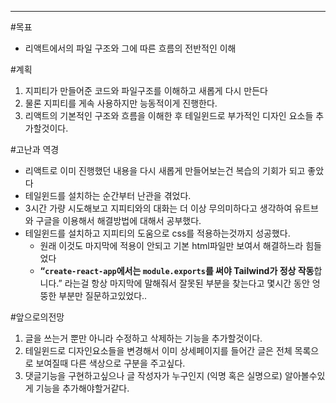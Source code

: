 ---

#목표

- 리액트에서의 파일 구조와 그에 따른 흐름의 전반적인 이해

#계획

1. 지피티가 만들어준 코드와 파일구조를 이해하고 새롭게 다시 만든다
2. 물론 지피티를 게속 사용하지만 능동적이게 진행한다.
3. 리액트의 기본적인 구조와 흐름을 이해한 후 테일윈드로 부가적인 디자인 요소들 추가할것이다.

#고난과 역경

- 리액트로 이미 진행했던 내용을 다시 새롭게 만들어보는건 복습의 기회가 되고 좋았다
- 테일윈드를 설치하는 순간부터 난관을 겪었다.
- 3시간 가량 시도해보고 지피티와의 대화는 더 이상 무의미하다고 생각하여 유트브와 구글을 이용해서 해결방법에 대해서 공부했다.
- 테일윈드를 설치하고 지피티의 도움으로 css를 적용하는것까지 성공했다.
    - 원래 이것도 마지막에 적용이 안되고 기본 html파일만 보여서 해결하느라 힘들었다
    - **“`create-react-app`에서는 `module.exports`를 써야 Tailwind가 정상 작동**합니다.” 라는걸 항상 마지막에 말해줘서 잘못된 부분을 찾는다고 몇시간 동안 엉뚱한 부분만 질문하고있었다..

#앞으로의전망

1. 글을 쓰는거 뿐만 아니라 수정하고 삭제하는 기능을 추가할것이다.
2. 테일윈드로 디자인요소들을 변경해서 이미 상세페이지를 들어간 글은 전체 목록으로 보여질때 다른 색상으로 구분을 주고싶다.
3. 댓글기능을 구현하고싶으나 글 작성자가 누구인지 (익명 혹은 실명으로) 알아볼수있게 기능을 추가해야할거같다.

